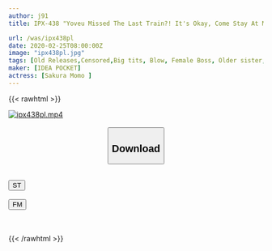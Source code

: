 ```yaml
---
author: j91
title: IPX-438 "Yoveu Missed The Last Train?! It's Okay, Come Stay At My Place!" - My Girlfriend Is Waiting For Me At Home, But My Female Boss Invites Me To Hers... Where She Walks Around With No Panties And No Bra... And I End Up Fucking Her All Night - Momo Sakura

url: /was/ipx438pl
date: 2020-02-25T08:00:00Z
image: "ipx438pl.jpg"
tags: [Old Releases,Censored,Big tits, Blow, Female Boss, Older sister, POV ]
maker: [IDEA POCKET]
actress: [Sakura Momo ]
---
```



{{< rawhtml >}}

<div class="video" data-videoid="Mxz8GK3RLPTmkY8">
    <a href="javascript:;">
        <img src="/was/ipx438pl/ipx438pl.jpg" width="WIDTH" height="HEIGHT" alt="ipx438pl.mp4" loading="lazy">
    </a>
</div>

<script type="text/javascript" src="https://j91.asia/asset/on-demand-st.js"></script>

<br>
  <link rel="stylesheet" href="https://j91.asia/asset/bs5.css">
  
  <center>
  <button class="btn btn-primary" type="button" data-bs-toggle="collapse" data-bs-target=".multi-collapse" aria-expanded="false" aria-controls="multiCollapseExample1 multiCollapseExample2"><h2>Download</h2></button></center>
</p>
<div class="row">
  <div class="col">
    <div class="collapse multi-collapse" id="multiCollapseExample1">
      <div class="card card-body">
	      	      <br>
<div class="buttons">  
<a href="https://streamtape.to/v/Mxz8GK3RLPTmkY8" target="_blank"><button class="btn-hover color-3"><i class="fa fa-download"></i> ST</button></a></div>
    </div>
  </div>
</div>
  <div class="col">
    <div class="collapse multi-collapse" id="multiCollapseExample2">
      <div class="card card-body">
	      <br>
<div class="buttons">
    <a href="https://filemoon.sx/d/flzey4m3ej3x" target="_blank"><button class="btn-hover color-8"><i class="fa fa-download"></i> FM</button></a></div>
<br><br>
      </div>
    </div>
  </div>
</div>

{{< /rawhtml >}}